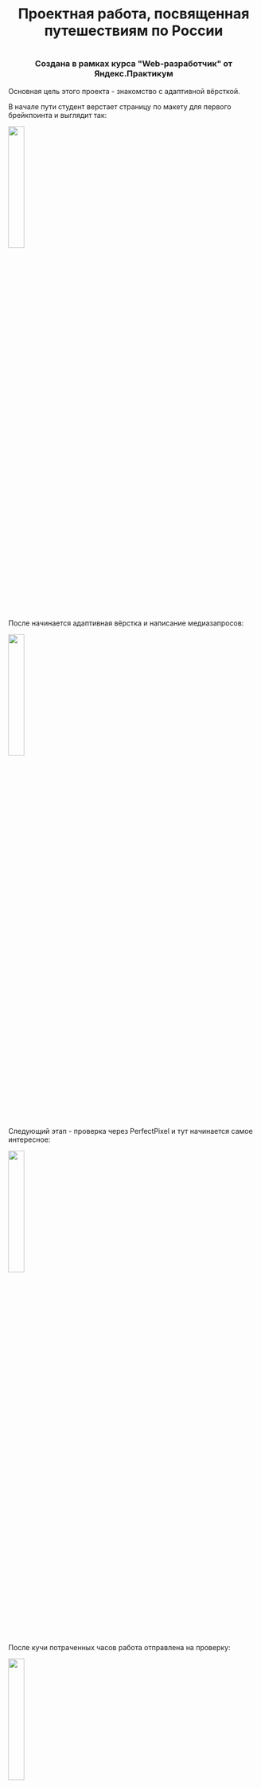 # <h1 align="center">Проектная работа, посвященная путешествиям по России<h1>

### <p align="center">Создана в рамках курса "Web-разработчик" от Яндекс.Практикум</p>

<p>Основная цель этого проекта - знакомство с адаптивной вёрсткой.</p>

<p>В начале пути студент верстает страницу по макету для первого брейкпоинта и выглядит так:</p> 

<img src="https://avatars.mds.yandex.net/get-kinopoisk-image/1629390/adaff6d2-2d26-4694-8d8c-a94fded3eb58/1920x" width="25%" height="25%">
<p>После начинается адаптивная вёрстка и написание медиазапросов:</p> 
<img src="https://avatars.mds.yandex.net/get-kinopoisk-image/1900788/d04d9e19-f816-4f9d-a3d8-b4240b895a9e/1920x" width="25%" height="25%">
<p>Следующий этап - проверка через PerfectPixel и тут начинается самое интересное:</p>
<img src="https://avatars.mds.yandex.net/get-kinopoisk-image/1629390/bd17e064-3c3c-4097-95bc-9f70a2714dd7/1920x" width="25%" height="25%">
<p>После кучи потраченных часов работа отправлена на проверку:</p> <img src="https://avatars.mds.yandex.net/get-kinopoisk-image/1777765/352697c0-28be-4ce5-a2b3-80fd2b9fff10/1920x" width="25%" height="25%">
<p>Когда будут исправлены все замечания ревьюеров:</p>
<img src="https://avatars.mds.yandex.net/get-kinopoisk-image/1773646/af076980-e667-4dfc-b722-183beabb8511/1920x" width="25%" height="25%">
